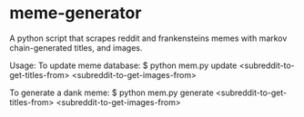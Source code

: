 # meme-generator
A python script that scrapes reddit and frankensteins memes with markov chain-generated titles, and images.


Usage:
To update meme database:
$ python mem.py update \<subreddit-to-get-titles-from\> \<subreddit-to-get-images-from\>

To generate a dank meme:
$ python mem.py generate \<subreddit-to-get-titles-from\> \<subreddit-to-get-images-from\>
